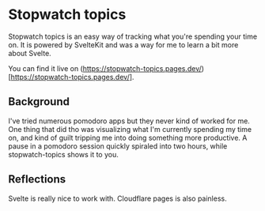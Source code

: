 # Stopwatch topics
Stopwatch topics is an easy way of tracking what you're spending your time on. 
It is powered by SvelteKit and was a way for me to learn a bit more about Svelte.

You can find it live on (https://stopwatch-topics.pages.dev/)[https://stopwatch-topics.pages.dev/]. 

## Background
I've tried numerous pomodoro apps but they never kind of worked for me. One thing that did tho was visualizing what I'm currently spending my time on, and kind of guilt tripping me into doing something more productive. A pause in a pomodoro session quickly spiraled into two hours, while stopwatch-topics shows it to you.

## Reflections
Svelte is really nice to work with. Cloudflare pages is also painless.